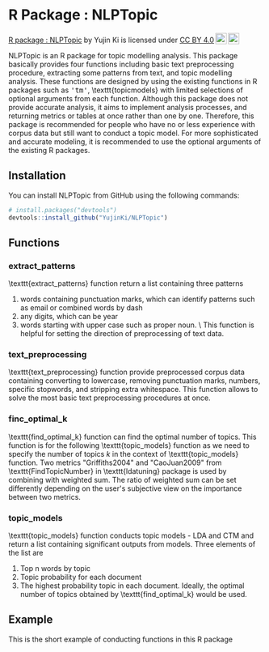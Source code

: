# R Package : NLPTopic

<p xmlns:cc="http://creativecommons.org/ns#" xmlns:dct="http://purl.org/dc/terms/"><a property="dct:title" rel="cc:attributionURL" href="https://github.com/YujinKi/NLPTopic">R package : NLPTopic</a> by <span property="cc:attributionName">Yujin Ki</span> is licensed under <a href="https://creativecommons.org/licenses/by/4.0/?ref=chooser-v1" target="_blank" rel="license noopener noreferrer" style="display:inline-block;">CC BY 4.0<img style="height:22px!important;margin-left:3px;vertical-align:text-bottom;" src="https://mirrors.creativecommons.org/presskit/icons/cc.svg?ref=chooser-v1" alt=""><img style="height:22px!important;margin-left:3px;vertical-align:text-bottom;" src="https://mirrors.creativecommons.org/presskit/icons/by.svg?ref=chooser-v1" alt=""></a></p>

NLPTopic is an R package for topic modelling analysis. This package basically provides four functions including basic text preprocessing procedure, extracting some patterns from text, and topic modelling analysis. These functions are designed by using the existing functions in R packages such as <tt>'tm'</tt>, \texttt{topicmodels} with limited selections of optional arguments from each function. Although this package does not provide accurate analysis, it aims to implement analysis processes, and returning metrics or tables at once rather than one by one. Therefore, this package is recommended for people who have no or less experience with corpus data but still want to conduct a topic model. For more sophisticated and accurate modeling, it is recommended to use the optional arguments of the existing R packages. 

## Installation

You can install NLPTopic from GitHub using the following commands:

```R
# install.packages("devtools")
devtools::install_github("YujinKi/NLPTopic")
```

## Functions 

### extract_patterns

\texttt{extract\_patterns} function return a list containing three patterns 
1. words containing punctuation marks, which can identify patterns such as email or combined words by dash  
2. any digits, which can be year 
3. words starting with upper case such as proper noun. 
\\
This function is helpful for setting the direction of preprocessing of text data.


### text_preprocessing 

\texttt{text\_preprocessing} function provide preprocessed corpus data containing converting to lowercase, removing punctuation marks, numbers, specific stopwords, and stripping extra whitespace. This function allows to solve the most basic text preprocessing procedures at once. 

  
### finc_optimal_k 

\texttt{find\_optimal\_k} function can find the optimal number of topics. This function is for the following \texttt{topic\_models} function as we need to specify the number of topics $k$ in the context of \texttt{topic\_models} function. Two metrics "Griffiths2004" and "CaoJuan2009" from \texttt{FindTopicNumber} in \texttt{ldatuning} package is used by combining with weighted sum. The ratio of weighted sum can be set differently depending on the user's subjective view on the importance between two metrics. 


### topic_models 

\texttt{topic\_models} function conducts topic models - LDA and CTM and return a list containing significant outputs from models. Three elements of the list are 
1. Top n words by topic 
2. Topic probability for each document 
3. The highest probability topic in each document. 
Ideally, the optimal number of topics obtained by \texttt{find\_optimal\_k} would be used. 


## Example 

This is the short example of conducting functions in this R package 


